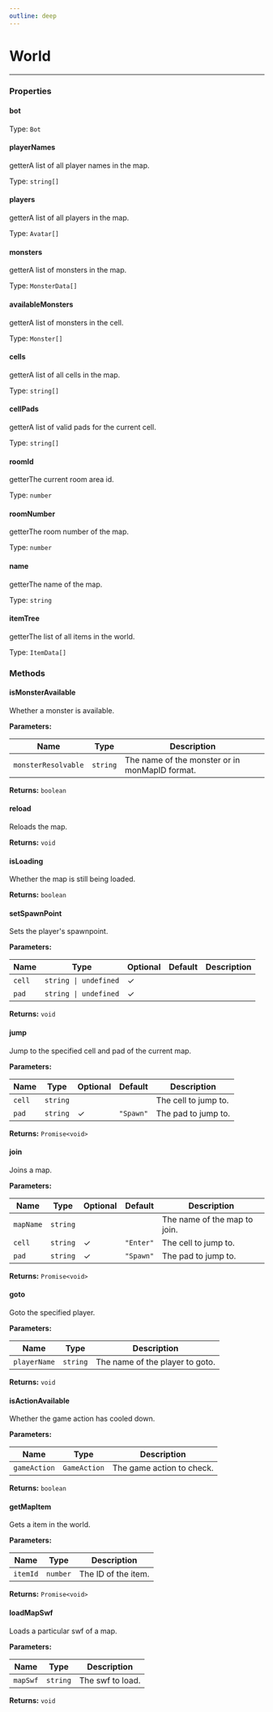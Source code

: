 ```yaml
---
outline: deep
---
```


# World 

---

### Properties

#### bot

Type: `Bot`

#### playerNames

​<Badge type="info">getter</Badge>A list of all player names in the map.

Type: `string[]`

#### players

​<Badge type="info">getter</Badge>A list of all players in the map.

Type: `Avatar[]`

#### monsters

​<Badge type="info">getter</Badge>A list of monsters in the map.

Type: `MonsterData[]`

#### availableMonsters

​<Badge type="info">getter</Badge>A list of monsters in the cell.

Type: `Monster[]`

#### cells

​<Badge type="info">getter</Badge>A list of all cells in the map.

Type: `string[]`

#### cellPads

​<Badge type="info">getter</Badge>A list of valid pads for the current cell.

Type: `string[]`

#### roomId

​<Badge type="info">getter</Badge>The current room area id.

Type: `number`

#### roomNumber

​<Badge type="info">getter</Badge>The room number of the map.

Type: `number`

#### name

​<Badge type="info">getter</Badge>The name of the map.

Type: `string`

#### itemTree

​<Badge type="info">getter</Badge>The list of all items in the world.

Type: `ItemData[]`

### Methods

#### isMonsterAvailable

Whether a monster is available.

**Parameters:**

| Name | Type | Description |
|------|------|-------------|
| `monsterResolvable` | `string` | The name of the monster or in monMapID format. |

**Returns:** `boolean`

#### reload

Reloads the map.

**Returns:** `void`

#### isLoading

Whether the map is still being loaded.

**Returns:** `boolean`

#### setSpawnPoint

Sets the player's spawnpoint.

**Parameters:**

| Name | Type | Optional | Default | Description |
|------|------|----------|---------|-------------|
| `cell` | `string \| undefined` | ✓ |  |  |
| `pad` | `string \| undefined` | ✓ |  |  |

**Returns:** `void`

#### jump

Jump to the specified cell and pad of the current map.

**Parameters:**

| Name | Type | Optional | Default | Description |
|------|------|----------|---------|-------------|
| `cell` | `string` |  |  | The cell to jump to. |
| `pad` | `string` | ✓ | `"Spawn"` | The pad to jump to. |

**Returns:** `Promise<void>`

#### join

Joins a map.

**Parameters:**

| Name | Type | Optional | Default | Description |
|------|------|----------|---------|-------------|
| `mapName` | `string` |  |  | The name of the map to join. |
| `cell` | `string` | ✓ | `"Enter"` | The cell to jump to. |
| `pad` | `string` | ✓ | `"Spawn"` | The pad to jump to. |

**Returns:** `Promise<void>`

#### goto

Goto the specified player.

**Parameters:**

| Name | Type | Description |
|------|------|-------------|
| `playerName` | `string` | The name of the player to goto. |

**Returns:** `void`

#### isActionAvailable

Whether the game action has cooled down.

**Parameters:**

| Name | Type | Description |
|------|------|-------------|
| `gameAction` | `GameAction` | The game action to check. |

**Returns:** `boolean`

#### getMapItem

Gets a item in the world.

**Parameters:**

| Name | Type | Description |
|------|------|-------------|
| `itemId` | `number` | The ID of the item. |

**Returns:** `Promise<void>`

#### loadMapSwf

Loads a particular swf of a map.

**Parameters:**

| Name | Type | Description |
|------|------|-------------|
| `mapSwf` | `string` | The swf to load. |

**Returns:** `void`

